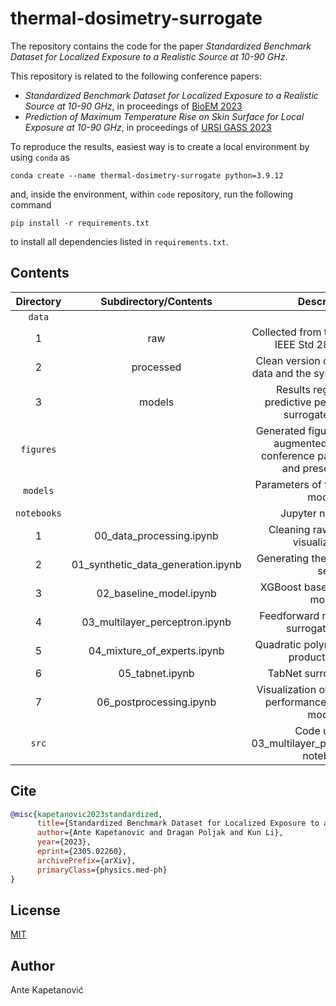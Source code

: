 # thermal-dosimetry-surrogate

The repository contains the code for the paper *Standardized Benchmark Dataset for Localized Exposure to a Realistic Source at 10-90 GHz*.

This repository is related to the following conference papers:
* *Standardized Benchmark Dataset for Localized Exposure to a Realistic Source at 10-90 GHz*, in proceedings of [BioEM 2023](https://www.bioem2023.org/)
* *Prediction of Maximum Temperature Rise on Skin Surface for Local Exposure at 10-90 GHz*, in proceedings of [URSI GASS 2023](https://www.ursi-gass2023.jp/)

To reproduce the results, easiest way is to create a local environment by using `conda` as
```shell
conda create --name thermal-dosimetry-surrogate python=3.9.12
```
and, inside the environment, within `code` repository, run the following command
```shell
pip install -r requirements.txt
```
to install all dependencies listed in `requirements.txt`.

## Contents

| Directory | Subdirectory/Contents | Description |
|:---:|:---:|:---:|
| `data` |  |  |
| 1 | raw | Collected from the annex of the IEEE Std 2889-2021. |
| 2 | processed | Clean version of the collected data and the synthetic data set. |
| 3 | models | Results regarding the predictive performance of surrogate models. |
| `figures` |  | Generated figures and further augmented figures for conference papers, posters and presentations. |
| `models` |  | Parameters of fitted surrogate models. |
| `notebooks` |  | Jupyter notebooks. |
| 1 | 00_data_processing.ipynb | Cleaning raw data, initial visualizations. |
| 2 | 01_synthetic_data_generation.ipynb | Generating the synthetic data set. |
| 3 | 02_baseline_model.ipynb | XGBoost baseline surrogate model. |
| 4 | 03_multilayer_perceptron.ipynb | Feedforward neural network surrogate model. |
| 5 | 04_mixture_of_experts.ipynb | Quadratic polynomial + tensor product splines. |
| 6 | 05_tabnet.ipynb | TabNet surrogate model. |
| 7 | 06_postprocessing.ipynb | Visualization of the predictive performance of surrogate models. |
| `src` |  | Code used in 03_multilayer_perceptron.ipynb notebook. |

## Cite
```bibtex
@misc{kapetanovic2023standardized,
      title={Standardized Benchmark Dataset for Localized Exposure to a Realistic Source at 10$-$90 GHz}, 
      author={Ante Kapetanovic and Dragan Poljak and Kun Li},
      year={2023},
      eprint={2305.02260},
      archivePrefix={arXiv},
      primaryClass={physics.med-ph}
}
```

## License

[MIT](https://github.com/antelk/thermal-dosimetry-surrogate/blob/main/LICENSE)

## Author

Ante Kapetanović
